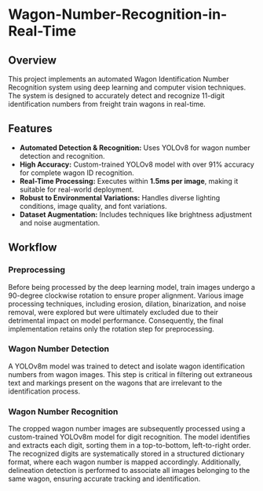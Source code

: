 # Wagon-Number-Recognition-in-Real-Time


## Overview

This project implements an automated Wagon Identification Number Recognition system using deep learning and computer vision techniques. The system is designed to accurately detect and recognize 11-digit identification numbers from freight train wagons in real-time.


## Features

- **Automated Detection & Recognition:** Uses YOLOv8 for wagon number detection and recognition.
- **High Accuracy:** Custom-trained YOLOv8 model with over 91% accuracy for complete wagon ID recognition.
- **Real-Time Processing:** Executes within **1.5ms per image**, making it suitable for real-world deployment.
- **Robust to Environmental Variations:** Handles diverse lighting conditions, image quality, and font variations.
- **Dataset Augmentation:** Includes techniques like brightness adjustment and noise augmentation.


## Workflow

### Preprocessing
Before being processed by the deep learning model, train images undergo a 90-degree clockwise rotation to ensure proper alignment. Various image processing techniques, including erosion, dilation, binarization, and noise removal, were explored but were ultimately excluded due to their detrimental impact on model performance. Consequently, the final implementation retains only the rotation step for preprocessing.

### Wagon Number Detection
A YOLOv8m model was trained to detect and isolate wagon identification numbers from wagon images. This step is critical in filtering out extraneous text and markings present on the wagons that are irrelevant to the identification process.

### Wagon Number Recognition
The cropped wagon number images are subsequently processed using a custom-trained YOLOv8m model for digit recognition. The model identifies and extracts each digit, sorting them in a top-to-bottom, left-to-right order. The recognized digits are systematically stored in a structured dictionary format, where each wagon number is mapped accordingly. Additionally, delineation detection is performed to associate all images belonging to the same wagon, ensuring accurate tracking and identification.
